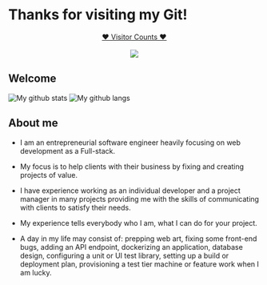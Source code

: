 # Thanks for visiting my Git!
<a target="blank" href="https://profile-counter.glitch.me/dmb-dev87/count.svg"><p align="center">❤ Visitor Counts ❤<br><br> <img src="https://profile-counter.glitch.me/dmb-dev87/count.svg" /></a>

## Welcome

![My github stats](https://github-readme-stats.vercel.app/api?username=dmb-dev87&hide=prs&text_color=586069&layout=compact&hide_border=true&show_icons=true&theme=tokyonight)
![My github langs](https://github-readme-stats.vercel.app/api/top-langs/?username=dmb-dev87&text_color=586069&layout=compact&hide_border=true&title_color=0366d6&count_private=true&include_all_commits=true&theme=tokyonight&show_icons=true)
<p align="center">
<!--   <img src="https://github-profile-trophy.vercel.app/?username=LuckyMan120&rank=SSS,SS,S,AAA,AA,A,B,C,SECRET&theme=gruvbox" /> -->
</p>

## About me
* I am an entrepreneurial software engineer heavily focusing on web development as a Full-stack.
* My focus is to help clients with their business by fixing and creating projects of value.
* I have experience working as an individual developer and a project manager in many projects providing me with the skills of communicating with clients to satisfy their needs.
* My experience tells everybody who I am, what I can do for your project.

* A day in my life may consist of: prepping web art, fixing some front-end bugs, adding an API endpoint, dockerizing an application, database design, configuring a unit or UI test library, setting up a build or deployment plan, provisioning a test tier machine or feature work when I am lucky.

